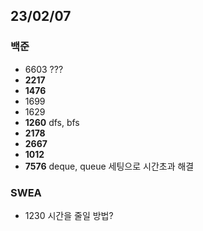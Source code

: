 ## 23/02/07


### 백준

 - 6603 ???
 - **2217**
 - **1476**
 - 1699
 - 1629
 - **1260** dfs, bfs
 - **2178**
 - **2667**
 - **1012**
 - **7576** deque, queue 세팅으로 시간초과 해결


### SWEA

 - 1230 시간을 줄일 방법?